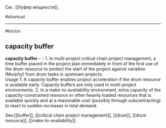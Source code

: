 См.: [[буфер мощности]].

#shortcut




<hr/>

#tocico

## capacity buffer

<b>capacity buffer</b> - - 1. In multi-project critical chain project management, a time buffer placed in the project plan immediately in front of the first use of the drum resource to protect the start of the project against variation (Murphy) from drum tasks in upstream projects.  
Usage 1: A capacity buffer enables project acceleration if the drum resource is available early.  Capacity buffers are only used in multi-project environments. 
2. In a make-to-availability environment, extra capacity of the capacity-constrained resource or other heavily loaded resources that is available quickly and at a reasonable cost (possibly through subcontracting) to react to sudden increases in total demand.




See:[[buffer]], [[critical chain project management]], [[drum]], [[drum resource]], [[make-to-availability]].
